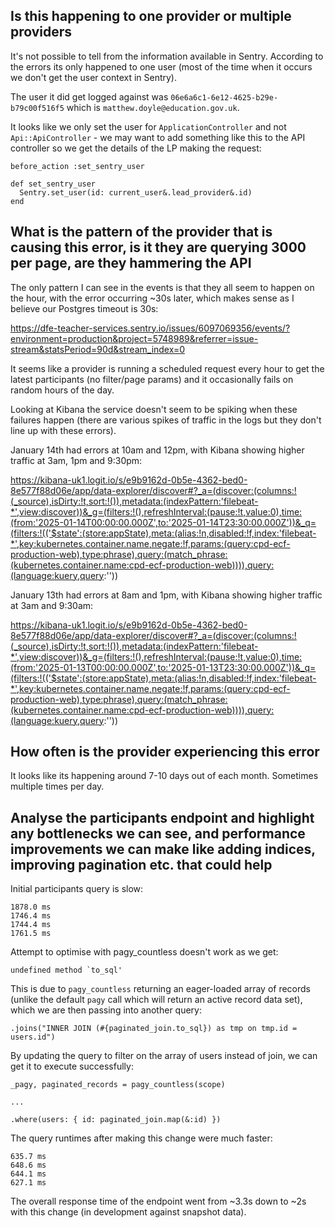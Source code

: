 ## Is this happening to one provider or multiple providers

It's not possible to tell from the information available in Sentry. According to the errors its only happened to one user (most of the time when it occurs we don't get the user context in Sentry).

The user it did get logged against was `06e6a6c1-6e12-4625-b29e-b79c00f516f5` which is `matthew.doyle@education.gov.uk`.

It looks like we only set the user for `ApplicationController` and not `Api::ApiController` - we may want to add something like this to the API controller so we get the details of the LP making the request:

```
before_action :set_sentry_user

def set_sentry_user
  Sentry.set_user(id: current_user&.lead_provider&.id)
end
```

## What is the pattern of the provider that is causing this error, is it they are querying 3000 per page, are they hammering the API

The only pattern I can see in the events is that they all seem to happen on the hour, with the error occurring ~30s later, which makes sense as I believe our Postgres timeout is 30s:

https://dfe-teacher-services.sentry.io/issues/6097069356/events/?environment=production&project=5748989&referrer=issue-stream&statsPeriod=90d&stream_index=0

It seems like a provider is running a scheduled request every hour to get the latest participants (no filter/page params) and it occasionally fails on random hours of the day.

Looking at Kibana the service doesn't seem to be spiking when these failures happen (there are various spikes of traffic in the logs but they don't line up with these errors).

January 14th had errors at 10am and 12pm, with Kibana showing higher traffic at 3am, 1pm and 9:30pm:

https://kibana-uk1.logit.io/s/e9b9162d-0b5e-4362-bed0-8e577f88d06e/app/data-explorer/discover#?_a=(discover:(columns:!(_source),isDirty:!t,sort:!()),metadata:(indexPattern:'filebeat-*',view:discover))&_g=(filters:!(),refreshInterval:(pause:!t,value:0),time:(from:'2025-01-14T00:00:00.000Z',to:'2025-01-14T23:30:00.000Z'))&_q=(filters:!(('$state':(store:appState),meta:(alias:!n,disabled:!f,index:'filebeat-*',key:kubernetes.container.name,negate:!f,params:(query:cpd-ecf-production-web),type:phrase),query:(match_phrase:(kubernetes.container.name:cpd-ecf-production-web)))),query:(language:kuery,query:''))

January 13th had errors at 8am and 1pm, with Kibana showing higher traffic at 3am and 9:30am:

https://kibana-uk1.logit.io/s/e9b9162d-0b5e-4362-bed0-8e577f88d06e/app/data-explorer/discover#?_a=(discover:(columns:!(_source),isDirty:!t,sort:!()),metadata:(indexPattern:'filebeat-*',view:discover))&_g=(filters:!(),refreshInterval:(pause:!t,value:0),time:(from:'2025-01-13T00:00:00.000Z',to:'2025-01-13T23:30:00.000Z'))&_q=(filters:!(('$state':(store:appState),meta:(alias:!n,disabled:!f,index:'filebeat-*',key:kubernetes.container.name,negate:!f,params:(query:cpd-ecf-production-web),type:phrase),query:(match_phrase:(kubernetes.container.name:cpd-ecf-production-web)))),query:(language:kuery,query:''))

## How often is the provider experiencing this error

It looks like its happening around 7-10 days out of each month. Sometimes multiple times per day.

## Analyse the participants endpoint and highlight any bottlenecks we can see, and performance improvements we can make like adding indices, improving pagination etc. that could help

Initial participants query is slow:

```
1878.0 ms
1746.4 ms
1744.4 ms
1761.5 ms
```

Attempt to optimise with pagy_countless doesn't work as we get:

```
undefined method `to_sql' 
```

This is due to `pagy_countless` returning an eager-loaded array of records (unlike the default `pagy` call which will return an active record data set), which we are then passing into another query:

```
.joins("INNER JOIN (#{paginated_join.to_sql}) as tmp on tmp.id = users.id")
```

By updating the query to filter on the array of users instead of join, we can get it to execute successfully:

```
_pagy, paginated_records = pagy_countless(scope)

...

.where(users: { id: paginated_join.map(&:id) })
```

The query runtimes after making this change were much faster:

```
635.7 ms
648.6 ms
644.1 ms
627.1 ms
```

The overall response time of the endpoint went from ~3.3s down to ~2s with this change (in development against snapshot data).
